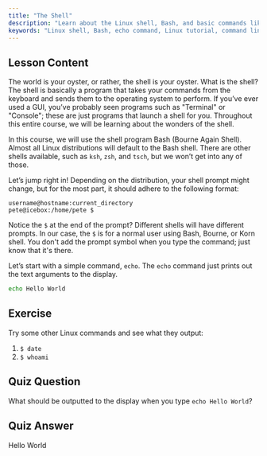 ```yaml
---
title: "The Shell"
description: "Learn about the Linux shell, Bash, and basic commands like 'echo'. Understand shell prompts and start your Linux journey with this beginner-friendly guide."
keywords: "Linux shell, Bash, echo command, Linux tutorial, command line, beginner Linux, shell prompt, Linux guide"
---
```


## Lesson Content

The world is your oyster, or rather, the shell is your oyster. What is the shell? The shell is basically a program that takes your commands from the keyboard and sends them to the operating system to perform. If you’ve ever used a GUI, you’ve probably seen programs such as "Terminal" or "Console"; these are just programs that launch a shell for you. Throughout this entire course, we will be learning about the wonders of the shell.

In this course, we will use the shell program Bash (Bourne Again Shell). Almost all Linux distributions will default to the Bash shell. There are other shells available, such as `ksh`, `zsh`, and `tsch`, but we won’t get into any of those.

Let’s jump right in! Depending on the distribution, your shell prompt might change, but for the most part, it should adhere to the following format:

```plaintext
username@hostname:current_directory
pete@icebox:/home/pete $
```

Notice the `$` at the end of the prompt? Different shells will have different prompts. In our case, the `$` is for a normal user using Bash, Bourne, or Korn shell. You don't add the prompt symbol when you type the command; just know that it's there.

Let’s start with a simple command, `echo`. The `echo` command just prints out the text arguments to the display.

```bash
echo Hello World
```

## Exercise

Try some other Linux commands and see what they output:

1. `$ date`
2. `$ whoami`

## Quiz Question

What should be outputted to the display when you type `echo Hello World`?

## Quiz Answer

Hello World
